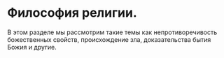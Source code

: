 # Философия религии.

В этом разделе мы рассмотрим такие темы как непротиворечивость божественных свойств, происхождение зла, доказательства бытия Божия и другие.
